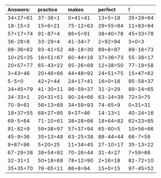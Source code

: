 | Answers: | practice | makes | perfect | ! |
| :--- | :--- | :--- | :--- | :--- |
| 34+27=61 | 37-36=1 | 0+41=41 | 13+5=18 | 35+29=64 | 
| 18-15=3 | 15+6=21 | 75-12=63 | 29+55=84 | 11+83=94 | 
| 57+17=74 | 91-87=4 | 86+5=91 | 38+40=78 | 45+33=78 | 
| 36-28=8 | 33-29=4 | 41-34=7 | 2+92=94 | 3+0=3 | 
| 98-36=62 | 93-41=52 | 48-18=30 | 89+8=97 | 89-16=73 | 
| 10+25=35 | 16+51=67 | 60-44=16 | 37+36=73 | 55-38=17 | 
| 20+57=77 | 65-43=22 | 95-26=69 | 12+38=50 | 77-19=58 | 
| 3+43=46 | 20+46=66 | 44+48=92 | 24+51=75 | 15+47=62 | 
| 5-5=0 | 42+2=44 | 24+17=41 | 16+0=16 | 95-58=37 | 
| 34+45=79 | 41-30=11 | 96-59=37 | 31-2=29 | 89-24=65 | 
| 34-33=1 | 20+31=51 | 90-24=66 | 63-24=39 | 72+3=75 | 
| 70-9=61 | 56+13=69 | 34+59=93 | 74-65=9 | 0+31=31 | 
| 18+37=55 | 68+27=95 | 9+37=46 | 14-13=1 | 40-24=16 | 
| 69-5=64 | 71-10=61 | 38+28=66 | 18+64=82 | 62+23=85 | 
| 91-82=9 | 59+38=97 | 57+37=94 | 65-60=5 | 10+56=66 | 
| 45-9=36 | 35+13=48 | 63-25=38 | 88-44=44 | 66-7=59 | 
| 9+87=96 | 5+20=25 | 11+34=45 | 27-10=17 | 35-13=22 | 
| 67-29=38 | 38+54=92 | 70-26=44 | 31-4=27 | 7+59=66 | 
| 32-31=1 | 50+18=68 | 78+12=90 | 2+16=18 | 82-72=10 | 
| 35+35=70 | 76-65=11 | 86+8=94 | 15+0=15 | 97-45=52 | 

